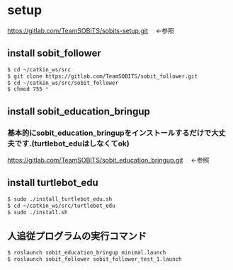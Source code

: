 # setup
https://gitlab.com/TeamSOBITS/sobits-setup.git
　←参照

## install sobit_follower 

```bash
$ cd ~/catkin_ws/src
$ git clone https://gitlab.com/TeamSOBITS/sobit_follower.git
$ cd ~/catkin_ws/src/sobit_follower
$ chmod 755 *
```
## install sobit_education_bringup
### 基本的にsobit_education_bringupをインストールするだけで大丈夫です.(turtlebot_eduはしなくてok)
https://gitlab.com/TeamSOBITS/sobit_education_bringup.git
　←参照

## install turtlebot_edu

```bash
$ sudo ./install_turtlebot_edu.sh
$ cd ~/catkin_ws/src/turtlebot_edu
$ sudo ./install.sh
```

## 人追従プログラムの実行コマンド

```bash
$ roslaunch sobit_education_bringup minimal.launch
$ roslaunch sobit_follower sobit_follower_test_1.launch
```


